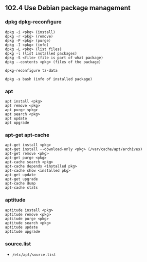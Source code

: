 ## 102.4 Use Debian package management

### dpkg dpkg-reconfigure

```
dpkg -i <pkg> (install)
dpkg -r <pkg> (remove)
dpkg -P <pkg> (purge)
dpkg -I <pkg> (info)
dpkg -L <pkg> (list files)
dpkg -l (list installed packages)
dpkg -S <file> (file is part of what package)
dpkg --contents <pkg> (files of the package)

dpkg-reconfigure tz-data

dpkg -s bash (info of installed package)
```

### apt

```
apt install <pkg>
apt remove <pkg>
apt purge <pkg>
apt search <pkg>
apt update
apt upgrade
```

### apt-get apt-cache

```
apt-get install <pkg>
apt-get install --download-only <pkg> (/var/cache/apt/archives)
apt-get remove <pkg>
apt-get purge <pkg>
apt-cache search <pkg>
apt-cache depends <installed pkg>
apt-cache show <installed pkg>
apt-get update
apt-get upgrade
apt-cache dump
apt-cache stats
```

### aptitude

```
aptitude install <pkg>
aptitude remove <pkg>
aptitude purge <pkg>
aptitude search <pkg>
aptitude update
aptitude upgrade
```

### source.list

* `/etc/apt/source.list`
